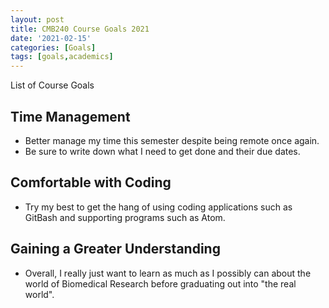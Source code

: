 ```yaml
---
layout: post
title: CMB240 Course Goals 2021
date: '2021-02-15'
categories: [Goals]
tags: [goals,academics]
---
```


List of Course Goals

## Time Management
* Better manage my time this semester despite being remote once again.
* Be sure to write down what I need to get done and their due dates.

## Comfortable with Coding
* Try my best to get the hang of using coding applications such as GitBash and supporting programs such as Atom.

## Gaining a Greater Understanding
* Overall, I really just want to learn as much as I possibly can about the world of Biomedical Research before graduating out into "the real world".
